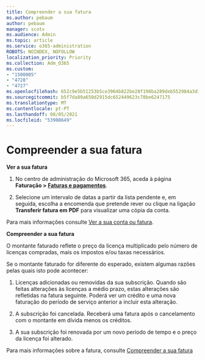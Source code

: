 ```yaml
---
title: Compreender a sua fatura
ms.author: pebaum
author: pebaum
manager: scotv
ms.audience: Admin
ms.topic: article
ms.service: o365-administration
ROBOTS: NOINDEX, NOFOLLOW
localization_priority: Priority
ms.collection: Adm_O365
ms.custom:
- "1500005"
- "4728"
- "4727"
ms.openlocfilehash: 652c9e5b51253b5ce3964b822be28f198ba289deb552984a3d124166484fa84d
ms.sourcegitcommit: b5f7da89a650d2915dc652449623c78be6247175
ms.translationtype: MT
ms.contentlocale: pt-PT
ms.lasthandoff: 08/05/2021
ms.locfileid: "53908649"
---
```

# <a name="understand-your-bill"></a>Compreender a sua fatura

**Ver a sua fatura**

1. No centro de administração do Microsoft 365, aceda à página **Faturação > [Faturas e pagamentos](https://go.microsoft.com/fwlink/p/?linkid=848039)**.

2. Selecione um intervalo de datas a partir da lista pendente e, em seguida, escolha a encomenda que pretende rever ou clique na ligação **Transferir fatura em PDF** para visualizar uma cópia da conta.

Para mais informações consulte [Ver a sua conta ou fatura](https://docs.microsoft.com/microsoft-365/commerce/billing-and-payments/view-your-bill-or-invoice).

**Compreender a sua fatura**

O montante faturado reflete o preço da licença multiplicado pelo número de licenças compradas, mais os impostos e/ou taxas necessários.

Se o montante faturado for diferente do esperado, existem algumas razões pelas quais isto pode acontecer:

1. Licenças adicionadas ou removidas da sua subscrição. Quando são feitas alterações às licenças a médio prazo, estas alterações são refletidas na fatura seguinte.  Poderá ver um crédito e uma nova faturação do período de serviço anterior a incluir esta alteração.

2. A subscrição foi cancelada.  Receberá uma fatura após o cancelamento com o montante em dívida menos os créditos.

3. A sua subscrição foi renovada por um novo período de tempo e o preço da licença foi alterado.  

Para mais informações sobre a fatura, consulte [Compreender a sua fatura](https://support.office.com/article/Understand-your-invoice-for-Office-365-for-business-0724b428-fb59-4962-8c37-6674166d7507)

